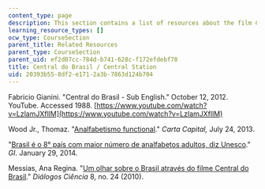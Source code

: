 ```yaml
---
content_type: page
description: This section contains a list of resources about the film Central Station.
learning_resource_types: []
ocw_type: CourseSection
parent_title: Related Resources
parent_type: CourseSection
parent_uid: ef2d07cc-784d-b741-628c-f172efdebf78
title: Central do Brasil / Central Station
uid: 20393b55-8df2-e171-2a3b-7863d124b704
---
```


Fabricio Gianini. "Central do Brasil - Sub English." October 12, 2012. YouTube. Accessed 1988. [https://www.youtube.com/watch?v=LzlamJXfllM](https://www.youtube.com/watch?v=LzlamJXfllM)

Wood Jr., Thomaz. "[Analfabetismo functional](http://www.cartacapital.com.br/revista/758/analfabetismo-funcional-6202.html)." _Carta Capital,_ July 24, 2013.

"[Brasil é o 8° país com maior número de analfabetos adultos, diz Unesco](http://g1.globo.com/educacao/noticia/2014/01/brasil-e-o-8-pais-com-mais-analfabetos-adultos-diz-unesco.html)." _GI_. January 29, 2014.

Messias, Ana Regina. "[Um olhar sobre o Brasil através do filme Central do Brasil](http://www.academia.edu/15284710/UM_OLHAR_SOBRE_O_BRASIL_ATRAV%C3%89S_DO_FILME_CENTRAL_DO_BRASIL)." _Diálogos Ciência_ 8, no. 24 (2010).